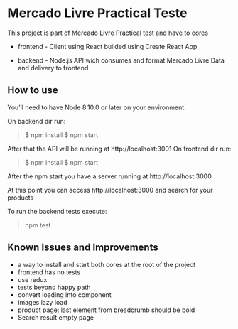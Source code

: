 # Mercado Livre Practical Teste

This project is part of Mercado Livre Practical test and have to cores

- frontend - Client using React builded using Create React App

- backend - Node.js API wich consumes and format Mercado Livre Data and delivery to frontend

## How to use

You’ll need to have Node 8.10.0 or later on your environment.

On backend dir run:

> $ npm install
> $ npm start

After that the API will be running at http://localhost:3001
On frontend dir run:

> $ npm install
> $ npm start

After the npm start you have a server running at http://localhost:3000

At this point you can access http://localhost:3000 and search for your products

To run the backend tests execute:

> npm test

## Known Issues and Improvements

- a way to install and start both cores at the root of the project
- frontend has no tests
- use redux
- tests beyond happy path
- convert loading into component
- images lazy load
- product page: last element from breadcrumb should be bold
- Search result empty page
